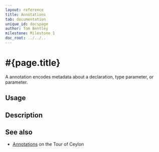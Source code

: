 ```yaml
---
layout: reference
title: Annotations
tab: documentation
unique_id: docspage
author: Tom Bentley
milestone: Milestone 1
doc_root: ../../..
---
```


# #{page.title}

A annotation encodes metadata about a declaration, type parameter, or 
parameter.

## Usage 



## Description


## See also

* [Annotations](../../../tour/annotations) on the Tour of Ceylon

